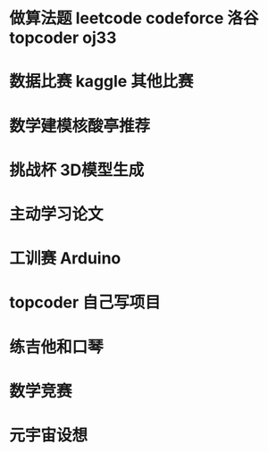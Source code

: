 # 做算法题 leetcode codeforce 洛谷 topcoder oj33

# 数据比赛 kaggle 其他比赛

# 数学建模核酸亭推荐

# 挑战杯 3D模型生成

# 主动学习论文

# 工训赛 Arduino

# topcoder 自己写项目

# 练吉他和口琴

# 数学竞赛

# 元宇宙设想
